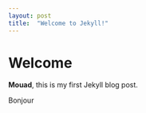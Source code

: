```yaml
---
layout: post
title:  "Welcome to Jekyll!"
---
```


# Welcome

**Mouad**, this is my first Jekyll blog post.

Bonjour
